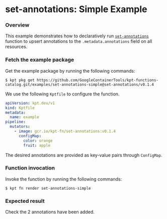 # set-annotations: Simple Example

### Overview

This example demonstrates how to declaratively run [`set-annotations`] function
to upsert annotations to the `.metadata.annotations` field on all resources.

### Fetch the example package

Get the example package by running the following commands:

```shell
$ kpt pkg get https://github.com/GoogleContainerTools/kpt-functions-catalog.git/examples/set-annotations-simple@set-annotations/v0.1.4
```

We use the following `Kptfile` to configure the function.

```yaml
apiVersion: kpt.dev/v1
kind: Kptfile
metadata:
  name: example
pipeline:
  mutators:
    - image: gcr.io/kpt-fn/set-annotations:v0.1.4
      configMap:
        color: orange
        fruit: apple
```

The desired annotations are provided as key-value pairs through `ConfigMap`.

### Function invocation

Invoke the function by running the following commands:

```shell
$ kpt fn render set-annotations-simple
```

### Expected result

Check the 2 annotations have been added.

[`set-annotations`]: https://catalog.kpt.dev/set-annotations/v0.1/
